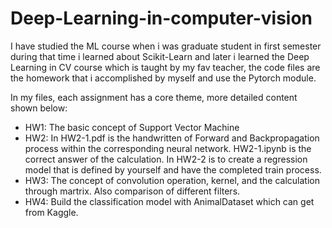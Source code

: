 # Deep-Learning-in-computer-vision
I have studied the ML course when i was graduate student in first semester during that time i learned about Scikit-Learn and later i learned the Deep Learning in CV course which is taught by my fav teacher, the code files are the homework that i accomplished by myself and use the Pytorch module.

In my files, each assignment has a core theme, more detailed content shown below:
- HW1: The basic concept of Support Vector Machine
- HW2: In HW2-1.pdf is the handwritten of Forward and Backpropagation process within the corresponding neural network. HW2-1.ipynb is the correct answer of the calculation. In HW2-2 is to create a regression model that is defined by yourself and have the completed train process.
- HW3: The concept of convolution operation, kernel, and the calculation through martrix. Also comparison of different filters. 
- HW4: Build the classification model with AnimalDataset which can get from Kaggle.
